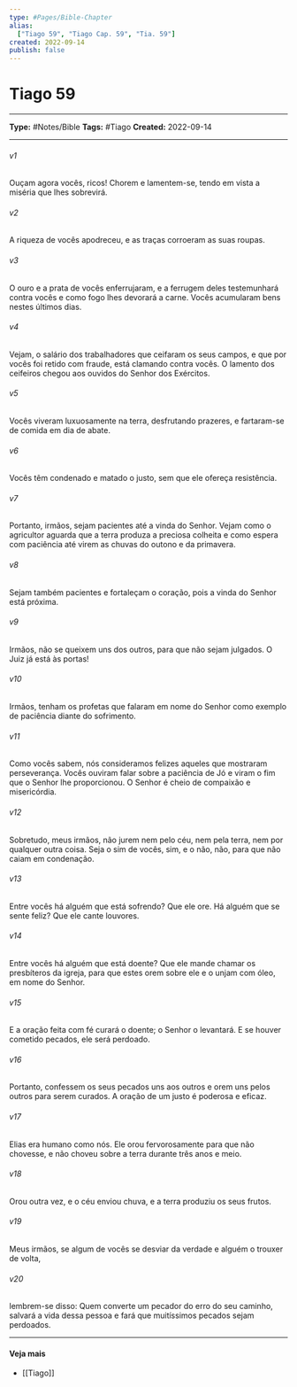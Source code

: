 ```yaml
---
type: #Pages/Bible-Chapter
alias:
  ["Tiago 59", "Tiago Cap. 59", "Tia. 59"]
created: 2022-09-14
publish: false
---
```


# Tiago 59

---

**Type:** #Notes/Bible
**Tags:** #Tiago
**Created:** 2022-09-14

---

###### v1
Ouçam agora vocês, ricos! Chorem e lamentem-se, tendo em vista a miséria que lhes sobrevirá.
###### v2
A riqueza de vocês apodreceu, e as traças corroeram as suas roupas.
###### v3
O ouro e a prata de vocês enferrujaram, e a ferrugem deles testemunhará contra vocês e como fogo lhes devorará a carne. Vocês acumularam bens nestes últimos dias.
###### v4
Vejam, o salário dos trabalhadores que ceifaram os seus campos, e que por vocês foi retido com fraude, está clamando contra vocês. O lamento dos ceifeiros chegou aos ouvidos do Senhor dos Exércitos.
###### v5
Vocês viveram luxuosamente na terra, desfrutando prazeres, e fartaram-se de comida em dia de abate.
###### v6
Vocês têm condenado e matado o justo, sem que ele ofereça resistência.
###### v7
Portanto, irmãos, sejam pacientes até a vinda do Senhor. Vejam como o agricultor aguarda que a terra produza a preciosa colheita e como espera com paciência até virem as chuvas do outono e da primavera.
###### v8
Sejam também pacientes e fortaleçam o coração, pois a vinda do Senhor está próxima.
###### v9
Irmãos, não se queixem uns dos outros, para que não sejam julgados. O Juiz já está às portas!
###### v10
Irmãos, tenham os profetas que falaram em nome do Senhor como exemplo de paciência diante do sofrimento.
###### v11
Como vocês sabem, nós consideramos felizes aqueles que mostraram perseverança. Vocês ouviram falar sobre a paciência de Jó e viram o fim que o Senhor lhe proporcionou. O Senhor é cheio de compaixão e misericórdia.
###### v12
Sobretudo, meus irmãos, não jurem nem pelo céu, nem pela terra, nem por qualquer outra coisa. Seja o sim de vocês, sim, e o não, não, para que não caiam em condenação.
###### v13
Entre vocês há alguém que está sofrendo? Que ele ore. Há alguém que se sente feliz? Que ele cante louvores.
###### v14
Entre vocês há alguém que está doente? Que ele mande chamar os presbíteros da igreja, para que estes orem sobre ele e o unjam com óleo, em nome do Senhor.
###### v15
E a oração feita com fé curará o doente; o Senhor o levantará. E se houver cometido pecados, ele será perdoado.
###### v16
Portanto, confessem os seus pecados uns aos outros e orem uns pelos outros para serem curados. A oração de um justo é poderosa e eficaz.
###### v17
Elias era humano como nós. Ele orou fervorosamente para que não chovesse, e não choveu sobre a terra durante três anos e meio.
###### v18
Orou outra vez, e o céu enviou chuva, e a terra produziu os seus frutos.
###### v19
Meus irmãos, se algum de vocês se desviar da verdade e alguém o trouxer de volta,
###### v20
lembrem-se disso: Quem converte um pecador do erro do seu caminho, salvará a vida dessa pessoa e fará que muitíssimos pecados sejam perdoados.


---

#### Veja mais

- [[Tiago]]

